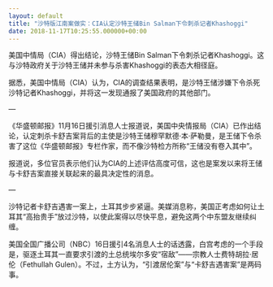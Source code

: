```yaml
---
layout: default
title: "沙特版江南案做实：CIA认定沙特王储Bin Salman下令刺杀记者Khashoggi"
date: 2018-11-17T10:25:55.000000+00:00
---
```


美国中情局（CIA）得出结论，沙特王储Bin Salman下令刺杀记者Khashoggi。这与沙特政府关于沙特王储并未参与杀害Khashoggi的表态大相径庭。

据悉，美国中情局（CIA）认为，CIA的调查结果表明，是沙特王储涉嫌下令杀死沙特记者Khashoggi，并将这一发现通报了美国政府的其他部门。

—

《华盛顿邮报》11月16日援引消息人士报道说，美国中央情报局（CIA）已作出结论，认定刺杀卡舒吉案背后的主使是沙特王储穆罕默德·本·萨勒曼，是王储下令杀害了这位《华盛顿邮报》专栏作家，而不像沙特检方所称“王储没有卷入其中”。

报道说，多位官员表示他们认为CIA的上述评估高度可信，这也是案发以来将王储与卡舒吉案直接关联起来的最具决定性的消息。

—

沙特记者卡舒吉遇害一案上，土耳其步步紧逼。美媒消息称，美国正考虑如何让土耳其“高抬贵手”放过沙特，以使此案得以尽快平息，避免这两个中东盟友继续纠缠。

美国全国广播公司（NBC）16日援引4名消息人士的话透露，白宫考虑的一个手段是，驱逐土耳其一直要求引渡的土总统埃尔多安“宿敌”——宗教人士费特胡拉·居伦（Fethullah Gulen）。不过，土方认为，“引渡居伦案”与“卡舒吉遇害案”是两码事。

